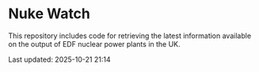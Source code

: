 # Nuke Watch

This repository includes code for retrieving the latest information available on the output of EDF nuclear power plants in the UK.

Last updated: 2025-10-21 21:14